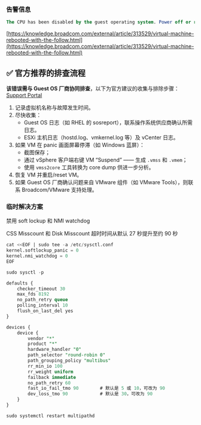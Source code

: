 ### 告警信息
```sql
The CPU has been disabled by the guest operating system. Power off or reset the virtual machine.
```

[https://knowledge.broadcom.com/external/article/313529/virtual-machine-rebooted-with-the-follow.html](https://knowledge.broadcom.com/external/article/313529/virtual-machine-rebooted-with-the-follow.html)

## ✅ 官方推荐的排查流程
**该错误需与 Guest OS 厂商协同排查**，以下为官方建议的收集与排除步骤：[Support Portal](https://knowledge.broadcom.com/external/article/313529/virtual-machine-rebooted-with-the-follow.html?utm_source=chatgpt.com)

1. 记录虚拟机名称与故障发生时间。
2. 尽快收集：
    - Guest OS 日志（如 RHEL 的 sosreport），联系操作系统供应商确认所需日志。
    - ESXi 主机日志（hostd.log、vmkernel.log 等）及 vCenter 日志。
3. 如果 VM 在 panic 画面屏幕停滞（如 Windows 蓝屏）：
    - 截图保存；
    - 通过 vSphere 客户端右键 VM “Suspend” —— 生成 `.vmss` 和 `.vmem`；
    - 使用 `vmss2core` 工具转换为 core dump 供进一步分析。
4. 恢复 VM 并重启/reset VM。
5. 如果 Guest OS 厂商确认问题来自 VMware 组件（如 VMware Tools），则联系 Broadcom/VMware 支持处理。



### 临时解决方案
 禁用 soft lockup 和 NMI watchdog 

CSS Misscount 和 Disk Misscount 超时时间从默认 27 秒提升至约 90 秒  

```sql
cat <<EOF | sudo tee -a /etc/sysctl.conf
kernel.softlockup_panic = 0
kernel.nmi_watchdog = 0
EOF

sudo sysctl -p

```

```sql
defaults {
    checker_timeout 30
    max_fds 8192
    no_path_retry queue
    polling_interval 10
    flush_on_last_del yes
}

devices {
    device {
        vendor "*"
        product "*"
        hardware_handler "0"
        path_selector "round-robin 0"
        path_grouping_policy "multibus"
        rr_min_io 100
        rr_weight uniform
        failback immediate
        no_path_retry 60
        fast_io_fail_tmo 90        # 默认是 5 或 10，可改为 90
        dev_loss_tmo 90            # 默认是 30，可改为 90
    }
}
```

```sql
sudo systemctl restart multipathd
```

